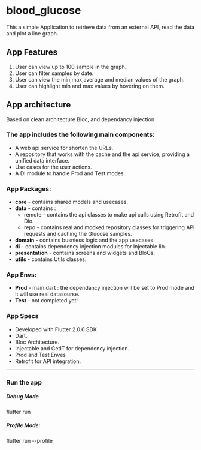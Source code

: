 # blood_glucose 
This a simple Application  to retrieve data from an external API, read the data and plot a line graph.
 

## App Features 

1.   User can view up to 100 sample in the graph.
2.   User can filter samples by date.
3.   User can view the min,max,average and median values of the graph.
4.   User can highlight min and max values by hovering on them.

## App architecture
Based on clean architecture Bloc, and dependancy injection

### The app includes the following main components:

* A web api service for shorten the URLs.
* A repository that works with the cache and the api service, providing a unified data interface. 
* Use cases for the user actions.
* A DI module to handle Prod and Test modes. 

### App Packages:
* **core** - contains shared models and usecases.
* **data** - contains :
  * remote - contains the api classes to make api calls using Retrofit and Dio.
  * repo - contains real and mocked repository classes for triggering API requests and caching the Glucose samples.
* **domain** - contains busniess logic and the app usecases.
* **di** - contains dependency injection modules for Injectable lib.
* **presentation** - contains screens and widgets and BloCs.
* **utils** - contains Utils classes.

### App Envs:
* **Prod** - main.dart : the dependancy injection will be set to Prod mode and it will use real datasourse.
* **Test** - not completed yet!
### App Specs
* Developed with Flutter 2.0.6 SDK
* Dart. 
* Bloc Architecture.
* Injectable and GetIT for dependency injection.
* Prod and Test Enves
* Retrofit for API integration. 
------ 

### Run the app
 
#####  Debug Mode
flutter run 
#####  Profile Mode:
flutter run --profile
 
 